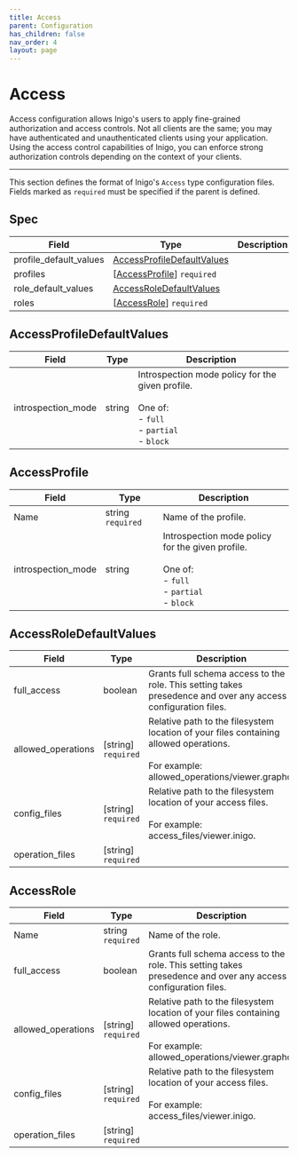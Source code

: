 ```yaml
---
title: Access
parent: Configuration
has_children: false
nav_order: 4
layout: page
---
```


[//]: # ( Code generated by inigolabs.com/m/libs/confgen, DO NOT EDIT. )

Access
======

Access configuration allows Inigo's users to apply fine-grained authorization and access controls. Not all clients are the same; you may have authenticated and unauthenticated clients using your application. Using the access control capabilities of Inigo, you can enforce strong authorization controls depending on the context of your clients.

---

This section defines the format of Inigo's `Access` type configuration files. Fields marked as `required` must be specified if the parent is defined.

Spec
----

| Field                  | Type                                                      | Description |
|------------------------|-----------------------------------------------------------|-------------|
| profile_default_values | [AccessProfileDefaultValues](#accessprofiledefaultvalues) |             |
| profiles               | \[[AccessProfile](#accessprofile)] `required`             |             |
| role_default_values    | [AccessRoleDefaultValues](#accessroledefaultvalues)       |             |
| roles                  | \[[AccessRole](#accessrole)] `required`                   |             |

AccessProfileDefaultValues
--------------------------

| Field              | Type   | Description                                                                                             |
|--------------------|--------|---------------------------------------------------------------------------------------------------------|
| introspection_mode | string | Introspection mode policy for the given profile.<br><br>One of:<br>- `full`<br>- `partial`<br>- `block` |

AccessProfile
-------------

| Field              | Type              | Description                                                                                             |
|--------------------|-------------------|---------------------------------------------------------------------------------------------------------|
| Name               | string `required` | Name of the profile.                                                                                    |
| introspection_mode | string            | Introspection mode policy for the given profile.<br><br>One of:<br>- `full`<br>- `partial`<br>- `block` |

AccessRoleDefaultValues
-----------------------

| Field              | Type                | Description                                                                                                                                      |
|--------------------|---------------------|--------------------------------------------------------------------------------------------------------------------------------------------------|
| full_access        | boolean             | Grants full schema access to the role. This setting takes presedence and over any access configuration files.<br>                                |
| allowed_operations | [string] `required` | Relative path to the filesystem location of your files containing allowed operations. <br><br>For example: allowed_operations/viewer.graphql<br> |
| config_files       | [string] `required` | Relative path to the filesystem location of your access files. <br><br>For example: access_files/viewer.inigo.<br>                               |
| operation_files    | [string] `required` |                                                                                                                                                  |

AccessRole
----------

| Field              | Type                | Description                                                                                                                                      |
|--------------------|---------------------|--------------------------------------------------------------------------------------------------------------------------------------------------|
| Name               | string `required`   | Name of the role.                                                                                                                                |
| full_access        | boolean             | Grants full schema access to the role. This setting takes presedence and over any access configuration files.<br>                                |
| allowed_operations | [string] `required` | Relative path to the filesystem location of your files containing allowed operations. <br><br>For example: allowed_operations/viewer.graphql<br> |
| config_files       | [string] `required` | Relative path to the filesystem location of your access files. <br><br>For example: access_files/viewer.inigo.<br>                               |
| operation_files    | [string] `required` |                                                                                                                                                  |
